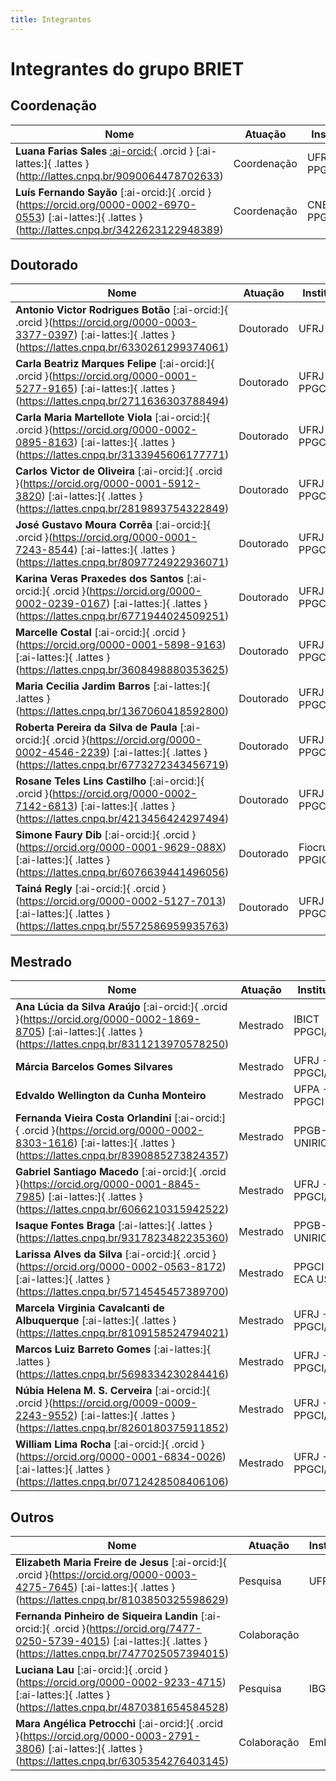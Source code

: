 ```yaml
---
title: Integrantes
---
```


# Integrantes do grupo BRIET

## Coordenação
| **Nome** | **Atuação** | **Instituição** |
|---|---|---|
| **Luana Farias Sales** [:ai-orcid:](http://orcid.org/0000-0002-3614-2356){ .orcid } [:ai-lattes:]{ .lattes }(http://lattes.cnpq.br/9090064478702633) | Coordenação | UFRJ - PPGCI/IBICT 
| **Luís Fernando Sayão** [:ai-orcid:]{ .orcid }(https://orcid.org/0000-0002-6970-0553) [:ai-lattes:]{ .lattes }(http://lattes.cnpq.br/3422623122948389) | Coordenação | CNEN - PPGCI/IBICT |

## Doutorado
| **Nome** | **Atuação** | **Instituição** |
|---|---|---|
| **Antonio Victor Rodrigues Botão** [:ai-orcid:]{ .orcid }(https://orcid.org/0000-0003-3377-0397) [:ai-lattes:]{ .lattes }(https://lattes.cnpq.br/6330261299374061) | Doutorado | UFRJ |
| **Carla Beatriz Marques Felipe** [:ai-orcid:]{ .orcid }(https://orcid.org/0000-0001-5277-9165) [:ai-lattes:]{ .lattes }(https://lattes.cnpq.br/2711636303788494) | Doutorado | UFRJ - PPGCI/IBICT |
| **Carla Maria Martellote Viola** [:ai-orcid:]{ .orcid }(https://orcid.org/0000-0002-0895-8163) [:ai-lattes:]{ .lattes }(https://lattes.cnpq.br/3133945606177771) | Doutorado | UFRJ - PPGCI/IBICT |
| **Carlos Victor de Oliveira** [:ai-orcid:]{ .orcid }(https://orcid.org/0000-0001-5912-3820) [:ai-lattes:]{ .lattes }(https://lattes.cnpq.br/2819893754322849) | Doutorado | UFRJ - PPGCI/IBICT |
| **José Gustavo Moura Corrêa** [:ai-orcid:]{ .orcid }(https://orcid.org/0000-0001-7243-8544) [:ai-lattes:]{ .lattes }(https://lattes.cnpq.br/8097724922936071) | Doutorado | UFRJ - PPGCI/IBICT |
| **Karina Veras Praxedes dos Santos** [:ai-orcid:]{ .orcid }(https://orcid.org/0000-0002-0239-0167) [:ai-lattes:]{ .lattes }(https://lattes.cnpq.br/6771944024509251) | Doutorado | UFRJ - PPGCI/IBICT |
| **Marcelle Costal** [:ai-orcid:]{ .orcid }(https://orcid.org/0000-0001-5898-9163) [:ai-lattes:]{ .lattes }(https://lattes.cnpq.br/3608498880353625) | Doutorado | UFRJ - PPGCI/IBICT |
| **Maria Cecilia Jardim Barros** [:ai-lattes:]{ .lattes }(https://lattes.cnpq.br/1367060418592800) | Doutorado | UFRJ - PPGCI/IBICT |
| **Roberta Pereira da Silva de Paula** [:ai-orcid:]{ .orcid }(https://orcid.org/0000-0002-4546-2239) [:ai-lattes:]{ .lattes }(https://lattes.cnpq.br/6773272343456719) | Doutorado | UFRJ - PPGCI/IBICT |
| **Rosane Teles Lins Castilho** [:ai-orcid:]{ .orcid }(https://orcid.org/0000-0002-7142-6813) [:ai-lattes:]{ .lattes }(https://lattes.cnpq.br/4213456424297494) | Doutorado | UFRJ - PPGCI/IBICT |
| **Simone Faury Dib** [:ai-orcid:]{ .orcid }(https://orcid.org/0000-0001-9629-088X) [:ai-lattes:]{ .lattes }(https://lattes.cnpq.br/6076639441496056) | Doutorado | Fiocruz - PPGICS |
| **Tainá Regly** [:ai-orcid:]{ .orcid }(https://orcid.org/0000-0002-5127-7013) [:ai-lattes:]{ .lattes }(https://lattes.cnpq.br/5572586959935763) | Doutorado | UFRJ - PPGCI/IBICT |

## Mestrado

| **Nome** | **Atuação** | **Instituição** |
|---|---|---|
| **Ana Lúcia da Silva Araújo** [:ai-orcid:]{ .orcid }(https://orcid.org/0000-0002-1869-8705) [:ai-lattes:]{ .lattes }(https://lattes.cnpq.br/8311213970578250) | Mestrado  | IBICT PPGCI/UFRJ |
| **Márcia Barcelos Gomes Silvares** | Mestrado  | UFRJ - PPGCI/IBICT |
| **Edvaldo Wellington da Cunha Monteiro** | Mestrado | UFPA - PPGCI |
| **Fernanda Vieira Costa Orlandini** [:ai-orcid:]{ .orcid }(https://orcid.org/0000-0002-8303-1616) [:ai-lattes:]{ .lattes }(https://lattes.cnpq.br/8390885273824357) | Mestrado | PPGB-UNIRIO  |
| **Gabriel Santiago Macedo** [:ai-orcid:]{ .orcid }(https://orcid.org/0000-0001-8845-7985) [:ai-lattes:]{ .lattes }(https://lattes.cnpq.br/6066210315942522) | Mestrado | UFRJ - PPGCI/IBICT |
| **Isaque Fontes Braga** [:ai-lattes:]{ .lattes }(https://lattes.cnpq.br/9317823482235360) | Mestrado | PPGB-UNIRIO  |
| **Larissa Alves da Silva** [:ai-orcid:]{ .orcid }(https://orcid.org/0000-0002-0563-8172) [:ai-lattes:]{ .lattes }(https://lattes.cnpq.br/5714545457389700) | Mestrado | PPGCI - ECA USP |
| **Marcela Virginia Cavalcanti de Albuquerque** [:ai-lattes:]{ .lattes }(https://lattes.cnpq.br/8109158524794021) | Mestrado | UFRJ - PPGCI/IBICT |
| **Marcos Luiz Barreto Gomes**  [:ai-lattes:]{ .lattes }(https://lattes.cnpq.br/5698334230284416) | Mestrado | UFRJ - PPGCI/IBICT |
| **Núbia Helena M. S. Cerveira** [:ai-orcid:]{ .orcid }(https://orcid.org/0009-0009-2243-9552) [:ai-lattes:]{ .lattes }(https://lattes.cnpq.br/8260180375911852) | Mestrado | UFRJ - PPGCI/IBICT |
| **William Lima Rocha** [:ai-orcid:]{ .orcid }(https://orcid.org/0000-0001-6834-0026) [:ai-lattes:]{ .lattes }(https://lattes.cnpq.br/0712428508406106) | Mestrado | UFRJ - PPGCI/IBICT |

## Outros

| **Nome** | **Atuação** | **Instituição** |
|---|---|---|
| **Elizabeth Maria Freire de Jesus** [:ai-orcid:]{ .orcid }(https://orcid.org/0000-0003-4275-7645) [:ai-lattes:]{ .lattes }(https://lattes.cnpq.br/8103850325598629) | Pesquisa | UFRJ/NCE |
| **Fernanda Pinheiro de Siqueira Landin**  [:ai-orcid:]{ .orcid }(https://orcid.org/7477-0250-5739-4015) [:ai-lattes:]{ .lattes }(https://lattes.cnpq.br/7477025057394015) | Colaboração |  |
| **Luciana Lau** [:ai-orcid:]{ .orcid }(https://orcid.org/0000-0002-9233-4715) [:ai-lattes:]{ .lattes }(https://lattes.cnpq.br/4870381654584528) | Pesquisa | IBGE |
| **Mara Angélica Petrocchi** [:ai-orcid:]{ .orcid }(https://orcid.org/0000-0003-2791-3806) [:ai-lattes:]{ .lattes }(https://lattes.cnpq.br/6305354276403145) | Colaboração | Embrapa |
